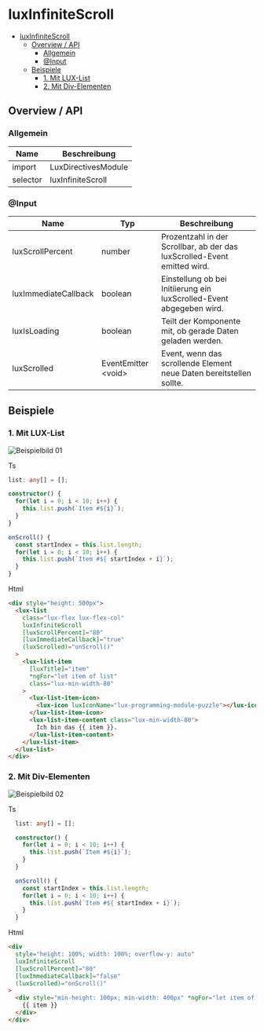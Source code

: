 # luxInfiniteScroll

- [luxInfiniteScroll](#luxinfinitescroll)
  - [Overview / API](#overview--api)
    - [Allgemein](#allgemein)
    - [@Input](#input)
  - [Beispiele](#beispiele)
    - [1. Mit LUX-List](#1-mit-lux-list)
    - [2. Mit Div-Elementen](#2-mit-div-elementen)

## Overview / API

### Allgemein

| Name     | Beschreibung        |
| -------- | ------------------- |
| import   | LuxDirectivesModule |
| selector | luxInfiniteScroll   |

### @Input

| Name                 | Typ                  | Beschreibung                                                             |
| -------------------- | -------------------- | ------------------------------------------------------------------------ |
| luxScrollPercent     | number               | Prozentzahl in der Scrollbar, ab der das luxScrolled-Event emitted wird. |
| luxImmediateCallback | boolean              | Einstellung ob bei Initiierung ein luxScrolled-Event abgegeben wird.     |
| luxIsLoading         | boolean              | Teilt der Komponente mit, ob gerade Daten geladen werden.                |
| luxScrolled          | EventEmitter \<void> | Event, wenn das scrollende Element neue Daten bereitstellen sollte.      |

## Beispiele

### 1. Mit LUX-List

![Beispielbild 01](https://raw.githubusercontent.com/wiki/IHK-GfI/lux-components/Versions/v16/luxInfiniteScroll-v16-img-01.png)

Ts

```typescript
list: any[] = [];

constructor() {
  for(let i = 0; i < 10; i++) {
    this.list.push(`Item #${i}`);
  }
}

onScroll() {
  const startIndex = this.list.length;
  for(let i = 0; i < 10; i++) {
    this.list.push(`Item #${ startIndex + i}`);
  }
}
```

Html

```html
<div style="height: 500px">
  <lux-list
    class="lux-flex lux-flex-col"
    luxInfiniteScroll
    [luxScrollPercent]="80"
    [luxImmediateCallback]="true"
    (luxScrolled)="onScroll()"
  >
    <lux-list-item
      [luxTitle]="item"
      *ngFor="let item of list"
      class="lux-min-width-80"
    >
      <lux-list-item-icon>
        <lux-icon luxIconName="lux-programming-module-puzzle"></lux-icon>
      </lux-list-item-icon>
      <lux-list-item-content class="lux-min-width-80">
        Ich bin das {{ item }}.
      </lux-list-item-content>
    </lux-list-item>
  </lux-list>
</div>
```

### 2. Mit Div-Elementen

![Beispielbild 02](https://raw.githubusercontent.com/wiki/IHK-GfI/lux-components/Versions/v16/luxInfiniteScroll-v16-img-02.png)

Ts

```typescript
  list: any[] = [];

  constructor() {
    for(let i = 0; i < 10; i++) {
      this.list.push(`Item #${i}`);
    }
  }

  onScroll() {
    const startIndex = this.list.length;
    for(let i = 0; i < 10; i++) {
      this.list.push(`Item #${ startIndex + i}`);
    }
  }
```

Html

```html
<div
  style="height: 100%; width: 100%; overflow-y: auto"
  luxInfiniteScroll
  [luxScrollPercent]="80"
  [luxImmediateCallback]="false"
  (luxScrolled)="onScroll()"
>
  <div style="min-height: 100px; min-width: 400px" *ngFor="let item of list">
    {{ item }}
  </div>
</div>
```

